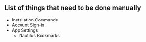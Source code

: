 ## List of things that need to be done manually
+ Installation Commands
+ Account Sign-in
+ App Settings
  + Nautilus Bookmarks
